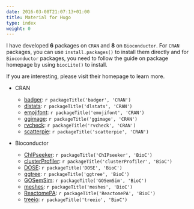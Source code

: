 ```yaml
---
date: 2016-03-08T21:07:13+01:00
title: Material for Hugo
type: index
weight: 0
---
```




I have developed **6** packages on `CRAN` and **8** on `Bioconductor`. For `CRAN` packages, you can use `install.packages()` to install them directly and for `Bioconductor` packages, you need to follow the guide on package homepage by using `biocLite()` to install.


If you are interesting, please visit their homepage to learn more.


+ CRAN
	- [badger](http://cran.r-project.org/package=badger): `r packageTitle('badger', 'CRAN')`
	- [dlstats](http://cran.r-project.org/package=dlstats): `r packageTitle('dlstats', 'CRAN')`
	- [emojifont](http://cran.r-project.org/package=emojifont): `r packageTitle('emojifont', 'CRAN')`
	- [ggimage](http://cran.r-project.org/package=ggimage): `r packageTitle('ggimage', 'CRAN')`
	- [rvcheck](http://cran.r-project.org/package=rvcheck): `r packageTitle('rvcheck', 'CRAN')`
	- [scatterpie](http://cran.r-project.org/package=scatterpie): `r packageTitle('scatterpie', 'CRAN')`

+ Bioconductor
	- [ChIPseeker](https://guangchuangyu.github.io/ChIPseeker): `r packageTitle('ChIPseeker', 'BioC')`
	- [clusterProfiler](https://guangchuangyu.github.io/clusterProfiler): `r packageTitle('clusterProfiler', 'BioC')`
	- [DOSE](https://guangchuangyu.github.io/DOSE): `r packageTitle('DOSE', 'BioC')`
	- [ggtree](https://guangchuangyu.github.io/ggtree): `r packageTitle('ggtree', 'BioC')`
	- [GOSemSim](https://guangchuangyu.github.io/GOSemSim): `r packageTitle('GOSemSim', 'BioC')`
	- [meshes](https://guangchuangyu.github.io/meshes): `r packageTitle('meshes', 'BioC')`
	- [ReactomePA](https://guangchuangyu.github.io/ReactomePA): `r packageTitle('ReactomePA', 'BioC')`
    - [treeio](https://www.bioconductor.org/packages/treeio): `r packageTitle('treeio', 'BioC')`

